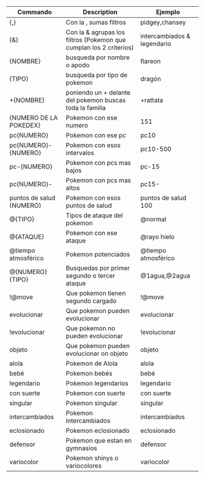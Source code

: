 | Commando | Description | Ejemplo |
| --- | --- | --- |
| {,} | Con la , sumas filtros | pidgey,chansey  |
| {&} | Con la & agrupas los filtros (Pokemon que cumplan los 2 criterios) |  intercambiados & legendario |
| {NOMBRE} | busqueda por nombre o apodo | flareon |
| {TIPO} | busqueda por tipo de pokemon | dragón |
| +{NOMBRE} | poniendo un + delante del pokemon buscas toda la familia | +rattata |
| {NUMERO DE LA POKEDEX} | Pokemon con ese numero | 151 |
| pc{NUMERO} | Pokemon con ese pc | pc10 |
| pc{NUMERO}-{NUMERO} | Pokemon con esos intervalos | pc10-500 |
| pc-{NUMERO} | Pokemon con pcs mas bajos | pc-15 |
| pc{NUMERO}- | Pokemon con pcs mas altos | pc15- |
| puntos de salud {NUMERO} | Pokemon con esos puntos de salud | puntos de salud 100 |
| @{TIPO} | Tipos de ataque del pokemon | @normal |
| @{ATAQUE} | Pokemon con ese ataque | @rayo hielo |
| @tiempo atmosférico  | Pokemon potenciados | @tiempo atmosférico |
| @{NUMERO}{TIPO}  | Busquedas por primer segundo o tercer ataque | @1agua,@2agua |
| !@move  | Que pokemon tienen segundo cargado | !@move |
| evolucionar  | Que pokemon pueden evolucionar | evolucionar |
| !evolucionar  | Que pokemon no pueden evolucionar | !evolucionar |
| objeto  | Que pokemon pueden evolucionar on objeto | objeto |
| alola  | Pokemon de Alola | alola |
| bebé  | Pokemon bebés | bebé |
| legendario  | Pokemon legendarios | legendario |
| con suerte  | Pokemon con suerte | con suerte |
| singular  | Pokemon singular | singular |
| intercambiados  | Pokemon intercambiados | intercambiados |
| eclosionado  | Pokemon eclosionado | eclosionado |
| defensor  | Pokemon que estan en gymnasios | defensor |
| variocolor  | Pokemon shinys o variocolores | variocolor |
